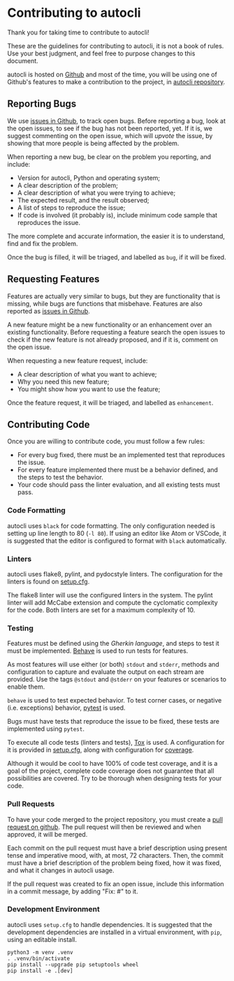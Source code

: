 Contributing to autocli
=======================

Thank you for taking time to contribute to autocli!

These are the guidelines for contributing to autocli, it is not a book of
rules. Use your best judgment, and feel free to purpose changes to this document.

autocli is hosted on [Github](https://github.com) and most of the time,
you will be using one of Github's features to make a contribution to the
project, in [autocli repository](https://github.com/rafasgj/autocli).

Reporting Bugs
--------------

We use [issues in Github](https://github.com/rafasgj/autocli/issues), to
track open bugs. Before reporting a bug, look at the open issues, to see
if the bug has not been reported, yet. If it is, we suggest commenting on
the open issue, which will _upvote_ the issue, by showing that more people
is being affected by the problem.

When reporting a new bug, be clear on the problem you reporting, and include:

* Version for autocli, Python and operating system;
* A clear description of the problem;
* A clear description of what you were trying to achieve;
* The expected result, and the result observed;
* A list of steps to reproduce the issue;
* If code is involved (it probably is), include minimum code sample that
  reproduces the issue.

The more complete and accurate information, the easier it is to understand,
find and fix the problem.

Once the bug is filled, it will be triaged, and labelled as `bug`, if it
will be fixed.


Requesting Features
-------------------

Features are actually very similar to bugs, but they are functionality that
is missing, while bugs are functions that misbehave. Features are also
reported as [issues in Github](https://github.com/rafasgj/autocli/issues).

A new feature might be a new functionality or an enhancement over an
existing functionality. Before requesting a feature search the open issues
to check if the new feature is not already proposed, and if it is, comment
on the open issue.

When requesting a new feature request, include:

* A clear description of what you want to achieve;
* Why you need this new feature;
* You might show how you want to use the feature;

Once the feature request, it will be triaged, and labelled as `enhancement`.


Contributing Code
-----------------

Once you are willing to contribute code, you must follow a few rules:

* For every bug fixed, there must be an implemented test that reproduces
  the issue.
* For every feature implemented there must be a behavior defined, and the
  steps to test the behavior.
* Your code should pass the linter evaluation, and all existing tests must
  pass.

### Code Formatting

autocli uses `black` for code formatting. The only configuration needed is
setting up line length to 80 (`-l 80`). If using an editor like Atom or
VSCode, it is suggested that the editor is configured to format with `black`
automatically.

### Linters

autocli uses flake8, pylint, and pydocstyle linters. The configuration for
the linters is found on [setup.cfg](setup.cfg).

The flake8 linter will use the configured linters in the system. The pylint
linter will add McCabe extension and compute the cyclomatic complexity for
the code. Both linters are set for a maximum complexity of 10.

### Testing

Features must be defined using the _Gherkin language_, and steps to test it
must be implemented. [Behave](http://github.com/behave/behave) is used to
run tests for features.

As most features will use either (or both) `stdout` and `stderr`, methods
and configuration to capture and evaluate the output on each stream are
provided. Use the tags `@stdout` and `@stderr` on your features or scenarios
to enable them.

`behave` is used to test expected behavior. To test corner cases, or negative
(i.e. exceptions) behavior, [pytest](https;//pytest.org) is used.

Bugs must have tests that reproduce the issue to be fixed, these tests are
implemented using `pytest`.

To execute all code tests (linters and tests), [Tox](https://tox.readthedocs.io)
is used. A configuration for it is provided in [setup.cfg](setup.cfg), along
with configuration for [coverage](https://github.com/nedbat/coveragepy).

Although it would be cool to have 100% of code test coverage, and it is a
goal of the project, complete code coverage does not guarantee that all
possibilities are covered. Try to be thorough when designing tests for your
code.

### Pull Requests

To have your code merged to the project repository, you must create a
[pull request on github](https://github.com/rafasgj/autocli/pulls). The
pull request will then be reviewed and when approved, it will be merged.

Each commit on the pull request must have a brief description using
present tense and imperative mood, with, at most, 72 characters.
Then, the commit must have a brief description of the problem being fixed,
how it was fixed, and what it changes in autocli usage.

If the pull request was created to fix an open issue, include this
information in a commit message, by adding "Fix: #<issue number>" to it.

### Development Environment

autocli uses `setup.cfg` to handle dependencies. It is suggested that the
development dependencies are installed in a virtual environment, with `pip`,
using an editable install.

```
python3 -m venv .venv
. .venv/bin/activate
pip install --upgrade pip setuptools wheel
pip install -e .[dev]
```
